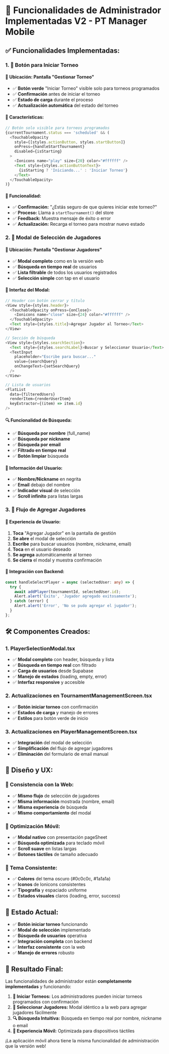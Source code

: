 # 🎯 Funcionalidades de Administrador Implementadas V2 - PT Manager Mobile

## ✅ **Funcionalidades Implementadas:**

### **1. 🚀 Botón para Iniciar Torneo**

#### **📍 Ubicación:** Pantalla "Gestionar Torneo"
- ✅ **Botón verde** "Iniciar Torneo" visible solo para torneos programados
- ✅ **Confirmación** antes de iniciar el torneo
- ✅ **Estado de carga** durante el proceso
- ✅ **Actualización automática** del estado del torneo

#### **🎨 Características:**
```typescript
// Botón solo visible para torneos programados
{currentTournament.status === 'scheduled' && (
  <TouchableOpacity
    style={[styles.actionButton, styles.startButton]}
    onPress={handleStartTournament}
    disabled={isStarting}
  >
    <Ionicons name="play" size={20} color="#ffffff" />
    <Text style={styles.actionButtonText}>
      {isStarting ? 'Iniciando...' : 'Iniciar Torneo'}
    </Text>
  </TouchableOpacity>
)}
```

#### **🔧 Funcionalidad:**
- ✅ **Confirmación:** "¿Estás seguro de que quieres iniciar este torneo?"
- ✅ **Proceso:** Llama a `startTournament()` del store
- ✅ **Feedback:** Muestra mensaje de éxito o error
- ✅ **Actualización:** Recarga el torneo para mostrar nuevo estado

### **2. 👥 Modal de Selección de Jugadores**

#### **📍 Ubicación:** Pantalla "Gestionar Jugadores"
- ✅ **Modal completo** como en la versión web
- ✅ **Búsqueda en tiempo real** de usuarios
- ✅ **Lista filtrable** de todos los usuarios registrados
- ✅ **Selección simple** con tap en el usuario

#### **🎨 Interfaz del Modal:**
```typescript
// Header con botón cerrar y título
<View style={styles.header}>
  <TouchableOpacity onPress={onClose}>
    <Ionicons name="close" size={24} color="#ffffff" />
  </TouchableOpacity>
  <Text style={styles.title}>Agregar Jugador al Torneo</Text>
</View>

// Sección de búsqueda
<View style={styles.searchSection}>
  <Text style={styles.searchLabel}>Buscar y Seleccionar Usuario</Text>
  <TextInput
    placeholder="Escribe para buscar..."
    value={searchQuery}
    onChangeText={setSearchQuery}
  />
</View>

// Lista de usuarios
<FlatList
  data={filteredUsers}
  renderItem={renderUserItem}
  keyExtractor={(item) => item.id}
/>
```

#### **🔍 Funcionalidad de Búsqueda:**
- ✅ **Búsqueda por nombre** (full_name)
- ✅ **Búsqueda por nickname**
- ✅ **Búsqueda por email**
- ✅ **Filtrado en tiempo real**
- ✅ **Botón limpiar** búsqueda

#### **👤 Información del Usuario:**
- ✅ **Nombre/Nickname** en negrita
- ✅ **Email** debajo del nombre
- ✅ **Indicador visual** de selección
- ✅ **Scroll infinito** para listas largas

### **3. 🎯 Flujo de Agregar Jugadores**

#### **📱 Experiencia de Usuario:**
1. **Toca** "Agregar Jugador" en la pantalla de gestión
2. **Se abre** el modal de selección
3. **Escribe** para buscar usuarios (nombre, nickname, email)
4. **Toca** en el usuario deseado
5. **Se agrega** automáticamente al torneo
6. **Se cierra** el modal y muestra confirmación

#### **🔧 Integración con Backend:**
```typescript
const handleSelectPlayer = async (selectedUser: any) => {
  try {
    await addPlayer(tournamentId, selectedUser.id);
    Alert.alert('Éxito', 'Jugador agregado exitosamente');
  } catch (error) {
    Alert.alert('Error', 'No se pudo agregar el jugador');
  }
};
```

## 🛠️ **Componentes Creados:**

### **1. PlayerSelectionModal.tsx**
- ✅ **Modal completo** con header, búsqueda y lista
- ✅ **Búsqueda en tiempo real** con filtrado
- ✅ **Carga de usuarios** desde Supabase
- ✅ **Manejo de estados** (loading, empty, error)
- ✅ **Interfaz responsive** y accesible

### **2. Actualizaciones en TournamentManagementScreen.tsx**
- ✅ **Botón iniciar torneo** con confirmación
- ✅ **Estados de carga** y manejo de errores
- ✅ **Estilos** para botón verde de inicio

### **3. Actualizaciones en PlayerManagementScreen.tsx**
- ✅ **Integración** del modal de selección
- ✅ **Simplificación** del flujo de agregar jugadores
- ✅ **Eliminación** del formulario de email manual

## 🎨 **Diseño y UX:**

### **🎯 Consistencia con la Web:**
- ✅ **Mismo flujo** de selección de jugadores
- ✅ **Misma información** mostrada (nombre, email)
- ✅ **Misma experiencia** de búsqueda
- ✅ **Mismo comportamiento** del modal

### **📱 Optimización Móvil:**
- ✅ **Modal nativo** con presentación pageSheet
- ✅ **Búsqueda optimizada** para teclado móvil
- ✅ **Scroll suave** en listas largas
- ✅ **Botones táctiles** de tamaño adecuado

### **🎨 Tema Consistente:**
- ✅ **Colores** del tema oscuro (#0c0c0c, #1a1a1a)
- ✅ **Iconos** de Ionicons consistentes
- ✅ **Tipografía** y espaciado uniforme
- ✅ **Estados visuales** claros (loading, error, success)

## 🚀 **Estado Actual:**

- ✅ **Botón iniciar torneo** funcionando
- ✅ **Modal de selección** implementado
- ✅ **Búsqueda de usuarios** operativa
- ✅ **Integración completa** con backend
- ✅ **Interfaz consistente** con la web
- ✅ **Manejo de errores** robusto

## 🎉 **Resultado Final:**

Las funcionalidades de administrador están **completamente implementadas** y funcionando:

1. **🚀 Iniciar Torneos:** Los administradores pueden iniciar torneos programados con confirmación
2. **👥 Seleccionar Jugadores:** Modal idéntico a la web para agregar jugadores fácilmente
3. **🔍 Búsqueda Intuitiva:** Búsqueda en tiempo real por nombre, nickname o email
4. **📱 Experiencia Móvil:** Optimizada para dispositivos táctiles

¡La aplicación móvil ahora tiene la misma funcionalidad de administración que la versión web!

